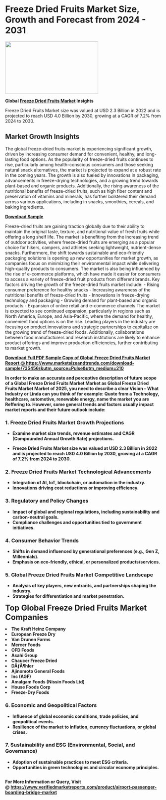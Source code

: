 <H1>Freeze Dried Fruits Market Size, Growth and Forecast from 2024 - 2031</H1><img class="aligncenter size-medium wp-image-584254" src="https://thirdeyenews.in/wp-content/uploads/2024/09/Global-Market-Research-300x168.jpeg" alt="" width="300" height="168" /><p><strong>Global&nbsp;<a href="https://www.marketsizeandtrends.com/download-sample/735456/&amp;utm_source=Pulse&amp;utm_medium=210">Freeze Dried Fruits Market</a> Insights</strong></p><p>Freeze Dried Fruits Market size was valued at USD 2.3 Billion in 2022 and is projected to reach USD 4.0 Billion by 2030, growing at a CAGR of 7.2% from 2024 to 2030.</p><p><h2>Market Growth Insights</h2> <p>The global freeze-dried fruits market is experiencing significant growth, driven by increasing consumer demand for convenient, healthy, and long-lasting food options. As the popularity of freeze-dried fruits continues to rise, particularly among health-conscious consumers and those seeking natural snack alternatives, the market is projected to expand at a robust rate in the coming years. The growth is also fueled by innovations in packaging, advancements in freeze-drying technologies, and a growing trend towards plant-based and organic products. Additionally, the rising awareness of the nutritional benefits of freeze-dried fruits, such as high fiber content and preservation of vitamins and minerals, has further bolstered their demand across various applications, including in snacks, smoothies, cereals, and baking ingredients.</p> <p><strong><a href="#">Download Sample</a></strong></p> <p>Freeze-dried fruits are gaining traction globally due to their ability to maintain the original taste, texture, and nutritional value of fresh fruits while offering a long shelf life. The market is benefiting from the increasing trend of outdoor activities, where freeze-dried fruits are emerging as a popular choice for hikers, campers, and athletes seeking lightweight, nutrient-dense snacks. Furthermore, the shift towards sustainable and eco-friendly packaging solutions is opening up new opportunities for market growth, as companies focus on minimizing their environmental impact while delivering high-quality products to consumers. The market is also being influenced by the rise of e-commerce platforms, which have made it easier for consumers to access a variety of freeze-dried fruit products from different brands. Key factors driving the growth of the freeze-dried fruits market include: - Rising consumer preference for healthy snacks - Increasing awareness of the nutritional benefits of freeze-dried fruits - Innovations in freeze-drying technology and packaging - Growing demand for plant-based and organic products - Expansion of online retail and e-commerce channels The market is expected to see continued expansion, particularly in regions such as North America, Europe, and Asia-Pacific, where the demand for healthy, convenient food options is on the rise. Leading players in the industry are focusing on product innovations and strategic partnerships to capitalize on the growing trend of freeze-dried foods. Additionally, collaborations between food manufacturers and research institutions are likely to enhance product offerings and improve production efficiencies, further contributing to market growth. <p><strong><a href="#"></p><p><span class=""><strong>Download Full PDF Sample Copy of Global Freeze Dried Fruits Market Report</strong> @ <a href="https://www.marketsizeandtrends.com/download-sample/735456/&amp;utm_source=Pulse&amp;utm_medium=210" target="_blank">https://www.marketsizeandtrends.com/download-sample/735456/&amp;utm_source=Pulse&amp;utm_medium=210</a></span></p><p>In order to make an accurate and perceptive description of future scope of a Global&nbsp;Freeze Dried Fruits Market Market as Global&nbsp;Freeze Dried Fruits Market Market of 2025, you need to describe a clear Vision &ndash; What Industry or Linda can you think of for example: Quote from a Technology, healthcare, automotive, renewable energy, name the market you are Reffering to. However, some general trends and factors usually impact market reports and their future outlook include:</p><h3>1.&nbsp;<strong>Freeze Dried Fruits Market Growth Projections</strong></h3><ul><li>Examine market size trends, revenue estimates and CAGR (Compounded Annual Growth Rate) projections.</li><li><p>Freeze Dried Fruits Market size was valued at USD 2.3 Billion in 2022 and is projected to reach USD 4.0 Billion by 2030, growing at a CAGR of 7.2% from 2024 to 2030.</p></li></ul><h3>2.&nbsp;<strong>Freeze Dried Fruits Market Technological Advancements</strong></h3><ul><li>Integration of AI, IoT, blockchain, or automation in the industry.</li><li>Innovations driving cost reductions or improving efficiency.</li></ul><h3>3.&nbsp;<strong>Regulatory and Policy Changes</strong></h3><ul><li>Impact of global and regional regulations, including sustainability and carbon-neutral goals.</li><li>Compliance challenges and opportunities tied to government initiatives.</li></ul><h3>4.&nbsp;<strong>Consumer Behavior Trends</strong></h3><ul><li>Shifts in demand influenced by generational preferences (e.g., Gen Z, Millennials).</li><li>Emphasis on eco-friendly, ethical, or personalized products/services.</li></ul><h3>5.&nbsp;<strong>Global Freeze Dried Fruits Market Competitive Landscape</strong></h3><ul><li>Analysis of key players, new entrants, and partnerships shaping the industry.</li><li>Strategies for differentiation and market penetration.</li></ul><p data-pm-slice="1 1 []"><span style="color: inherit; font-family: inherit; font-size: 25px;">Top Global Freeze Dried Fruits Market Companies</span></p><div class="" data-test-id=""><p><li>The Kraft Heinz Company</li><li> European Freeze Dry</li><li> Van Drunen Farms</li><li> Mercer Foods</li><li> OFD Foods</li><li> Asahi Group</li><li> Chaucer Freeze Dried</li><li> DÃƒÂ¶hler</li><li> Ajinomoto General Foods</li><li> Inc (AGF)</li><li> Amalgam Foods (Nissin Foods Ltd)</li><li> House Foods Corp</li><li> Freeze-Dry Foods</li></p></div><h3>6.&nbsp;<strong>Economic and Geopolitical Factors</strong></h3><ul><li>Influence of global economic conditions, trade policies, and geopolitical events.</li><li>Resilience of the market to inflation, currency fluctuations, or global crises.</li></ul><h3>7.&nbsp;<strong>Sustainability and ESG (Environmental, Social, and Governance)</strong></h3><ul><li>Adoption of sustainable practices to meet ESG criteria.</li><li>Opportunities in green technologies and circular economy principles.</li></ul><h2><strong style="font-size: 14px;">For More Information or Query, Visit @&nbsp;</strong><a style="background-color: #ffffff; font-size: 14px;" href="https://www.marketsizeandtrends.com/report/freeze-dried-fruits-market/" target="_blank">https://www.verifiedmarketreports.com/product/airport-passenger-boarding-bridge-market</a></h2>
